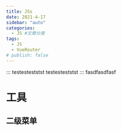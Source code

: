 ```yaml
---
title: JSs
date: 2021-4-17
sidebar: "auto"
categories:
  - JS #文章分类
tags:
  - JS
  - VueRouter
# publish: false
---
```



::: testesteststst
testesteststst
:::
fasdfasdfasf

# 工具
## 二级菜单